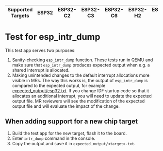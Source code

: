 | Supported Targets | ESP32 | ESP32-C2 | ESP32-C3 | ESP32-C6 | ESP32-H2 | ESP32-S2 | ESP32-S3 |
| ----------------- | ----- | -------- | -------- | -------- | -------- | -------- | -------- |

# Test for esp_intr_dump

This test app serves two purposes:
1. Sanity-checking `esp_intr_dump` function. These tests run in QEMU and make sure that `esp_intr_dump` produces expected output when e.g. a shared interrupt is allocated.
2. Making unintended changes to the default interrupt allocations more visible in MRs. The way this works is, the output of `esp_intr_dump` is compared to the expected output, for example [expected_output/esp32.txt](expected_output/esp32.txt). If you change IDF startup code so that it allocates an additional interrupt, you will need to update the expected output file. MR reviewers will see the modification of the expected output file and will evaluate the impact of the change.

## When adding support for a new chip target

1. Build the test app for the new target, flash it to the board.
2. Enter `intr_dump` command in the console.
3. Copy the output and save it in `expected_output/<target>.txt`.
